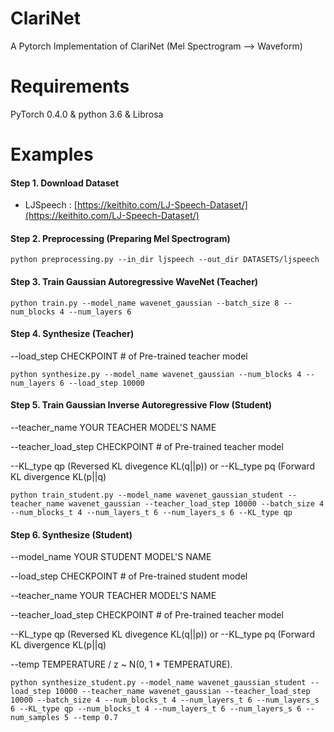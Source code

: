 # ClariNet
A Pytorch Implementation of ClariNet (Mel Spectrogram --> Waveform)


# Requirements

PyTorch 0.4.0 & python 3.6 & Librosa

# Examples

#### Step 1. Download Dataset

- LJSpeech : [https://keithito.com/LJ-Speech-Dataset/](https://keithito.com/LJ-Speech-Dataset/)

#### Step 2. Preprocessing (Preparing Mel Spectrogram)

`python preprocessing.py --in_dir ljspeech --out_dir DATASETS/ljspeech`

#### Step 3. Train Gaussian Autoregressive WaveNet (Teacher)

`python train.py --model_name wavenet_gaussian --batch_size 8 --num_blocks 4 --num_layers 6`

#### Step 4. Synthesize (Teacher)

--load_step CHECKPOINT # of Pre-trained teacher model

`python synthesize.py --model_name wavenet_gaussian --num_blocks 4 --num_layers 6 --load_step 10000`

#### Step 5. Train Gaussian Inverse Autoregressive Flow (Student)

--teacher_name YOUR TEACHER MODEL'S NAME

--teacher_load_step CHECKPOINT # of Pre-trained teacher model

--KL_type qp (Reversed KL divegence KL(q||p))    or --KL_type pq (Forward KL divergence KL(p||q)

`python train_student.py --model_name wavenet_gaussian_student --teacher_name wavenet_gaussian --teacher_load_step 10000 --batch_size 4 --num_blocks_t 4 --num_layers_t 6 --num_layers_s 6 --KL_type qp`

#### Step 6. Synthesize (Student)

--model_name YOUR STUDENT MODEL'S NAME

--load_step CHECKPOINT # of Pre-trained student model

--teacher_name YOUR TEACHER MODEL'S NAME

--teacher_load_step CHECKPOINT # of Pre-trained teacher model

--KL_type qp (Reversed KL divegence KL(q||p))  or --KL_type pq (Forward KL divergence KL(p||q)

--temp TEMPERATURE / z ~ N(0, 1 * TEMPERATURE).

`python synthesize_student.py --model_name wavenet_gaussian_student --load_step 10000 --teacher_name wavenet_gaussian --teacher_load_step 10000 --batch_size 4 --num_blocks_t 4 --num_layers_t 6 --num_layers_s 6 --KL_type qp --num_blocks_t 4 --num_layers_t 6 --num_layers_s 6 --num_samples 5 --temp 0.7`

